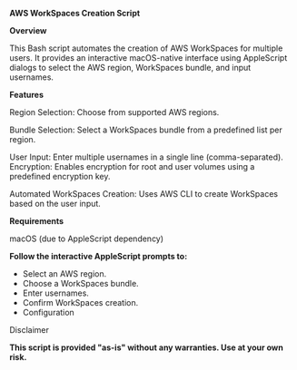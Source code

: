 **AWS WorkSpaces Creation Script**

**Overview**

This Bash script automates the creation of AWS WorkSpaces for multiple users. 
It provides an interactive macOS-native interface using AppleScript dialogs to select the AWS region, WorkSpaces bundle, and input usernames.

**Features**

Region Selection: Choose from supported AWS regions.

Bundle Selection: Select a WorkSpaces bundle from a predefined list per region.

User Input: Enter multiple usernames in a single line (comma-separated).
Encryption: Enables encryption for root and user volumes using a predefined encryption key.

Automated WorkSpaces Creation: Uses AWS CLI to create WorkSpaces based on the user input.

**Requirements**

macOS (due to AppleScript dependency)

**Follow the interactive AppleScript prompts to:**

- Select an AWS region.
- Choose a WorkSpaces bundle.
- Enter usernames.
- Confirm WorkSpaces creation.
- Configuration


Disclaimer

**This script is provided "as-is" without any warranties. Use at your own risk.**
